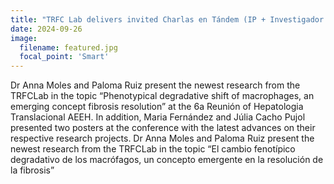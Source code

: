 ```yaml
---
title: "TRFC Lab delivers invited Charlas en Tándem (IP + Investigador joven)  at the 6a Reunión of Hepatologia Translacional AEEH"
date: 2024-09-26
image:
  filename: featured.jpg
  focal_point: 'Smart'
---
```


Dr Anna Moles and Paloma Ruiz present the newest research from the TRFCLab in the topic “Phenotypical degradative shift of macrophages, an emerging concept fibrosis resolution” at the 6a Reunión of Hepatologia Translacional AEEH. In addition, Maria Fernández and Júlia Cacho Pujol presented two posters at the conference with the latest advances on their respective research projects.
Dr Anna Moles and Paloma Ruiz present the newest research from the TRFCLab in the topic “El cambio fenotípico degradativo de los macrófagos, un concepto
emergente en la resolución de la fibrosis”